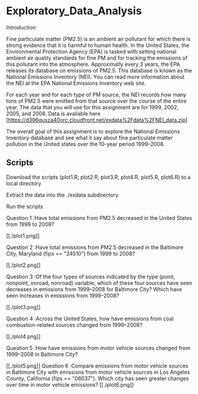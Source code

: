 # Exploratory_Data_Analysis
Introduction

Fine particulate matter (PM2.5) is an ambient air pollutant for which there is strong evidence that it is harmful to human health. 
In the United States, the Environmental Protection Agency (EPA) is tasked with setting national ambient air quality standards for fine PM and for tracking the emissions of this pollutant into the atmosphere. 
Approximatly every 3 years, the EPA releases its database on emissions of PM2.5. 
This database is known as the National Emissions Inventory (NEI). 
You can read more information about the NEI at the EPA National Emissions Inventory web site.

For each year and for each type of PM source, the NEI records how many tons of PM2.5 were emitted from that source over the course of the entire year. 
The data that you will use for this assignment are for 1999, 2002, 2005, and 2008.
Data is avaliable here [https://d396qusza40orc.cloudfront.net/exdata%2Fdata%2FNEI_data.zip]

The overall goal of this assignment is to explore the National Emissions Inventory database and see what it say about fine particulate matter pollution in the United states over the 10-year period 1999–2008. 

## Scripts 
Download the scripts (plot1.R, plot2.R, plot3.R, plot4.R, plot5.R, plot6.R) to a local directory

Extract the data into the ./exdata subdirectory

Run the scripts



Question 1 :Have total emissions from PM2.5 decreased in the United States from 1999 to 2008?

[[./plot1.png]]

Question 2 :Have total emissions from PM2.5 decreased in the Baltimore City, Maryland (fips == "24510") from 1999 to 2008?

[[./plot2.png]]

Question 3 :Of the four types of sources indicated by the type (point, nonpoint, onroad, nonroad) variable, which of these four sources have seen decreases in emissions from 1999–2008 for Baltimore City? Which have seen increases in emissions from 1999–2008?

[[./plot3.png]]

Question 4 :Across the United States, how have emissions from coal combustion-related sources changed from 1999–2008?

[[./plot4.png]]

Question 5 :How have emissions from motor vehicle sources changed from 1999–2008 in Baltimore City?

[[./plot5.png]]
Question 6 :Compare emissions from motor vehicle sources in Baltimore City with emissions from motor vehicle sources in Los Angeles County, California (fips == "06037"). Which city has seen greater changes over time in motor vehicle emissions?
[[./plot6.png]]
